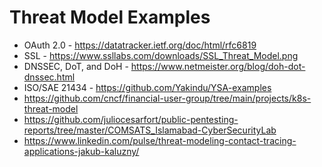 # Threat Model Examples

* OAuth 2.0 - https://datatracker.ietf.org/doc/html/rfc6819
* SSL - https://www.ssllabs.com/downloads/SSL_Threat_Model.png 
* DNSSEC, DoT, and DoH - https://www.netmeister.org/blog/doh-dot-dnssec.html
* ISO/SAE 21434 - https://github.com/Yakindu/YSA-examples
* https://github.com/cncf/financial-user-group/tree/main/projects/k8s-threat-model 
* https://github.com/juliocesarfort/public-pentesting-reports/tree/master/COMSATS_Islamabad-CyberSecurityLab
* https://www.linkedin.com/pulse/threat-modeling-contact-tracing-applications-jakub-kaluzny/
